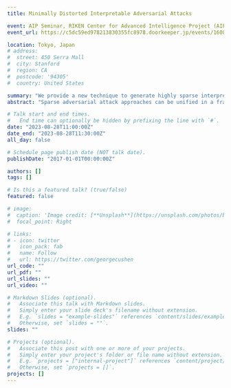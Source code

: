 ```yaml
---
title: Minimally Distorted Interpretable Adversarial Attacks

event: AIP Seminar, RIKEN Center for Advanced Intelligence Project (AIP)
event_url: https://c5dc59ed978213830355fc8978.doorkeeper.jp/events/160875

location: Tokyo, Japan
# address:
#  street: 450 Serra Mall
#  city: Stanford
#  region: CA
#  postcode: '94305'
#  country: United States

summary: "We provide a new technique to generate highly sparse interpretable adversarial attacks. "
abstract: "Sparse adversarial attack approaches can be unified in a framework that is often based on a convex relaxation of the domain of the generated perturbation. However, there is a priori no real need for convexity relaxation. We consider generating adversarial images with a non-convex loss in a non-convex l_p neighbourhood of an input image, thus stepping away from the l_0 combinatorial problem while remaining as continuous but sparser than the l_1 ball. We formalise the concept of finding adversarial examples as an explicit optimization problem for the special case of p=1/2, for which we have access to an efficient proximal operator. In order to enhance the interpretability of generated attacks, we adjust the regularization parameter of the perturbation for each pixel separately. This modification increases the likelihood of perturbing pixels that are in proximity to the already perturbed pixels. Experiments show that our method computes highly sparse and interpretable adversarial examples for ImageNet models."

# Talk start and end times.
#   End time can optionally be hidden by prefixing the line with `#`.
date: "2023-08-28T11:00:00Z"
date_end: "2023-08-28T11:30:00Z"
all_day: false

# Schedule page publish date (NOT talk date).
publishDate: "2017-01-01T00:00:00Z"

authors: []
tags: []

# Is this a featured talk? (true/false)
featured: false

# image:
#  caption: 'Image credit: [**Unsplash**](https://unsplash.com/photos/bzdhc5b3Bxs)'
#  focal_point: Right

# links:
# - icon: twitter
#   icon_pack: fab
#   name: Follow
#   url: https://twitter.com/georgecushen
url_code: ""
url_pdf: ""
url_slides: ""
url_video: ""

# Markdown Slides (optional).
#   Associate this talk with Markdown slides.
#   Simply enter your slide deck's filename without extension.
#   E.g. `slides = "example-slides"` references `content/slides/example-slides.md`.
#   Otherwise, set `slides = ""`.
slides: ""

# Projects (optional).
#   Associate this post with one or more of your projects.
#   Simply enter your project's folder or file name without extension.
#   E.g. `projects = ["internal-project"]` references `content/project/deep-learning/index.md`.
#   Otherwise, set `projects = []`.
projects: []
---
```


